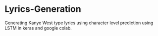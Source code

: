 # Lyrics-Generation
Generating Kanye West type lyrics using character level prediction using LSTM in keras and google colab.

